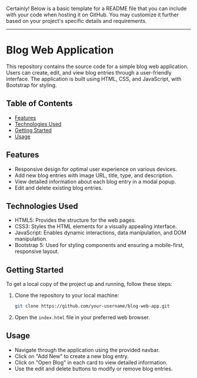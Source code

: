 Certainly! Below is a basic template for a README file that you can include with your code when hosting it on GitHub. You may customize it further based on your project's specific details and requirements.

---

# Blog Web Application

This repository contains the source code for a simple blog web application. Users can create, edit, and view blog entries through a user-friendly interface. The application is built using HTML, CSS, and JavaScript, with Bootstrap for styling.

## Table of Contents

- [Features](#features)
- [Technologies Used](#technologies-used)
- [Getting Started](#getting-started)
- [Usage](#usage)

## Features

- Responsive design for optimal user experience on various devices.
- Add new blog entries with image URL, title, type, and description.
- View detailed information about each blog entry in a modal popup.
- Edit and delete existing blog entries.

## Technologies Used

- HTML5: Provides the structure for the web pages.
- CSS3: Styles the HTML elements for a visually appealing interface.
- JavaScript: Enables dynamic interactions, data manipulation, and DOM manipulation.
- Bootstrap 5: Used for styling components and ensuring a mobile-first, responsive layout.

## Getting Started

To get a local copy of the project up and running, follow these steps:

1. Clone the repository to your local machine:

   ```bash
   git clone https://github.com/your-username/blog-web-app.git
   ```

2. Open the `index.html` file in your preferred web browser.

## Usage

- Navigate through the application using the provided navbar.
- Click on "Add New" to create a new blog entry.
- Click on "Open Blog" in each card to view detailed information.
- Use the edit and delete buttons to modify or remove blog entries.
